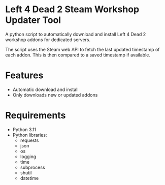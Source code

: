 # Left 4 Dead 2 Steam Workshop Updater Tool

A python script to automatically download and install Left 4 Dead 2 workshop addons for dedicated servers.

The script uses the Steam web API to fetch the last updated timestamp of each addon. This is then compared to a saved timestamp if available.

# Features
* Automatic download and install
* Only downloads new or updated addons

# Requirements
* Python 3.11
* Python libraries:
  * requests
  * json
  * os
  * logging
  * time
  * subprocess
  * shutil
  * datetime